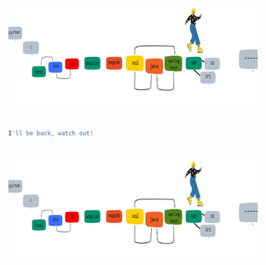 <img src="bannerr.png" 
     alt="banner"  
     style="display: inline-block; margin: 0 auto;  width: 950px; height: 200px">

<div > 
<!--      align="center" -->
<!--      <a href="" target="_blank"><img src="https://img.shields.io/badge/Gmail-D14836?style=for-the-badge&logo=gmail&logoColor=white" target="_blank"></a> -->
<!--
     <a href="https://www.linkedin.com/in/susanandrews?lipi=urn%3Ali%3Apage%3Ad_flagship3_profile_view_base_contact_details%3BZoes3PEWR5iEL1XLC2aftw%3D%3D"     target="_blank"><img src="https://img.shields.io/badge/-LinkedIn-%230077B5?style=for-the-badge&logo=linkedin&logoColor=white" target="_blank"></a>   
    <a href="https://susan-andrews.github.io/" target="_blank"><img src="https://img.shields.io/badge/website-000000?style=for-the-badge&logo=About.me&logoColor=white" target="_blank"></a> 
     <a href=""><img src="https://img.shields.io/badge/Twitter-1DA1F2?style=for-the-badge&logo=twitter&logoColor=white" target="_blank"></a>
     <a href="https://www.freecodecamp.org/Susan-Andrews"><img src="https://img.shields.io/badge/freecodecamp-27273D?style=for-the-badge&logo=freecodecamp&logoColor=white" target="_blank"></a>  
   <a href="https://www.codechef.com/users/annsusan01" target="_blank"><img src="https://img.shields.io/badge/Codechef-%23B92B27.svg?&style=for-the-badge&logo=Codechef&logoColor=white" target="_blank"></a>
     <a href="https://replit.com/@susanandrews123" target="_blank"><img src="https://img.shields.io/badge/replit-667881?style=for-the-badge&logo=replit&logoColor=white" target="_blank"></a> 
  <a href="https://www.hackerrank.com/susanandrews2001" target="_blank"><img src="https://img.shields.io/badge/-Hackerrank-2EC866?style=for-the-badge&logo=HackerRank&logoColor=white" target="_blank"></a>   
</div>
-->

<br>  
<!-- <div align='center'> <span  style="font-family:Papyrus; font-size:8em;">
      HACKTOBER-23
</span>  
</div>
 -->


```bash
I'll be back, watch out!
```
<br>

<img src="skills3.png" 
     alt="banner"  
     style="display: inline-block; margin: 0 auto;  width: 950px; height: 200px">

<div > 



<!--
[![An image of @susanandrews's Holopin badges, which is a link to view their full Holopin profile](https://holopin.me/susanandrews)](https://holopin.io/@susanandrews)
--!>

<!--
𝑷𝒆𝙧𝒔𝒐𝒏𝒂𝒍𝒊𝙨𝒆 𝒚𝒐𝙪𝒓 𝒊𝒅𝒆𝙣𝙩𝙞𝙩𝒚
--!>
